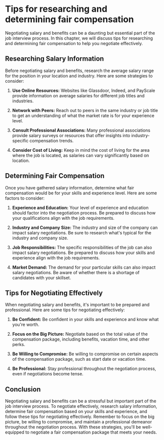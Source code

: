 Tips for researching and determining fair compensation
===================================================================================================

Negotiating salary and benefits can be a daunting but essential part of the job interview process. In this chapter, we will discuss tips for researching and determining fair compensation to help you negotiate effectively.

Researching Salary Information
------------------------------

Before negotiating salary and benefits, research the average salary range for the position in your location and industry. Here are some strategies to consider:

1. **Use Online Resources:** Websites like Glassdoor, Indeed, and PayScale provide information on average salaries for different job titles and industries.

2. **Network with Peers:** Reach out to peers in the same industry or job title to get an understanding of what the market rate is for your experience level.

3. **Consult Professional Associations:** Many professional associations provide salary surveys or resources that offer insights into industry-specific compensation trends.

4. **Consider Cost of Living:** Keep in mind the cost of living for the area where the job is located, as salaries can vary significantly based on location.

Determining Fair Compensation
-----------------------------

Once you have gathered salary information, determine what fair compensation would be for your skills and experience level. Here are some factors to consider:

1. **Experience and Education:** Your level of experience and education should factor into the negotiation process. Be prepared to discuss how your qualifications align with the job requirements.

2. **Industry and Company Size:** The industry and size of the company can impact salary negotiations. Be sure to research what's typical for the industry and company size.

3. **Job Responsibilities:** The specific responsibilities of the job can also impact salary negotiations. Be prepared to discuss how your skills and experience align with the job requirements.

4. **Market Demand:** The demand for your particular skills can also impact salary negotiations. Be aware of whether there is a shortage of candidates with your skillset.

Tips for Negotiating Effectively
--------------------------------

When negotiating salary and benefits, it's important to be prepared and professional. Here are some tips for negotiating effectively:

1. **Be Confident:** Be confident in your skills and experience and know what you're worth.

2. **Focus on the Big Picture:** Negotiate based on the total value of the compensation package, including benefits, vacation time, and other perks.

3. **Be Willing to Compromise:** Be willing to compromise on certain aspects of the compensation package, such as start date or vacation time.

4. **Be Professional:** Stay professional throughout the negotiation process, even if negotiations become tense.

Conclusion
----------

Negotiating salary and benefits can be a stressful but important part of the job interview process. To negotiate effectively, research salary information, determine fair compensation based on your skills and experience, and follow these tips for negotiating effectively. Remember to focus on the big picture, be willing to compromise, and maintain a professional demeanor throughout the negotiation process. With these strategies, you'll be well-equipped to negotiate a fair compensation package that meets your needs.
